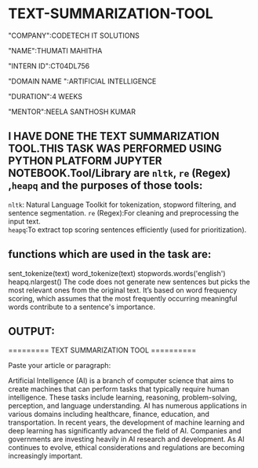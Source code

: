 # TEXT-SUMMARIZATION-TOOL

"COMPANY":CODETECH IT SOLUTIONS

"NAME":THUMATI MAHITHA

"INTERN ID":CT04DL756

"DOMAIN NAME ":ARTIFICIAL INTELLIGENCE

"DURATION":4 WEEKS

"MENTOR":NEELA SANTHOSH KUMAR

## I HAVE DONE THE TEXT SUMMARIZATION TOOL.THIS TASK WAS PERFORMED USING PYTHON PLATFORM JUPYTER NOTEBOOK.Tool/Library are `nltk`, `re` (Regex)  ,`heapq` and the purposes of those tools:                            
 `nltk`: Natural Language Toolkit for tokenization, stopword filtering, and sentence segmentation. 
 `re` (Regex):For cleaning and preprocessing the input text.                                            
 `heapq`:To extract top scoring sentences efficiently (used for prioritization).                                                                      
## functions which are used in the task are:
sent_tokenize(text)	
word_tokenize(text)
stopwords.words('english')	
heapq.nlargest()
The code does not generate new sentences but picks the most relevant ones from the original text.
It’s based on word frequency scoring, which assumes that the most frequently occurring meaningful words contribute to a sentence's importance.
## OUTPUT:
========= TEXT SUMMARIZATION TOOL ==========

Paste your article or paragraph:

 Artificial Intelligence (AI) is a branch of computer science that aims to create machines that can perform tasks that typically require human intelligence. These tasks include learning, reasoning, problem-solving, perception, and language understanding. AI has numerous applications in various domains including healthcare, finance, education, and transportation. In recent years, the development of machine learning and deep learning has significantly advanced the field of AI. Companies and governments are investing heavily in AI research and development. As AI continues to evolve, ethical considerations and regulations are becoming increasingly important.
